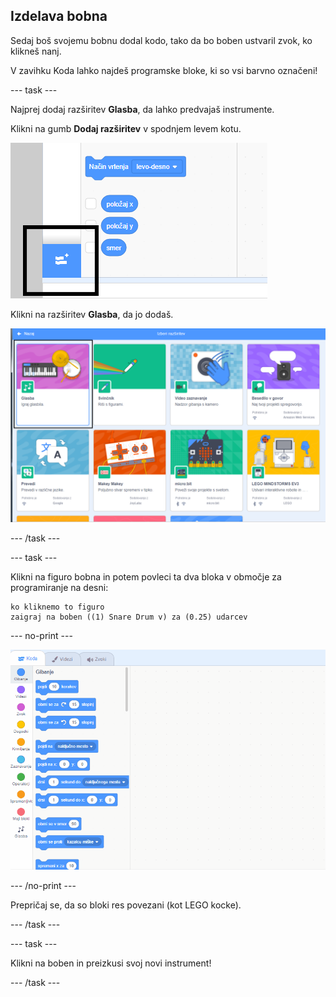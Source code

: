 ## Izdelava bobna

Sedaj boš svojemu bobnu dodal kodo, tako da bo boben ustvaril zvok, ko klikneš nanj.

V zavihku Koda lahko najdeš programske bloke, ki so vsi barvno označeni!

--- task ---

Najprej dodaj razširitev **Glasba**, da lahko predvajaš instrumente.

Klikni na gumb **Dodaj razširitev** v spodnjem levem kotu.

![označen je gumb za razširitev](images/add-extension-annotated.png)

Klikni na razširitev **Glasba**, da jo dodaš.

![označena je zvočna razširitev](images/click-music-annotated.png)

--- /task ---

--- task ---

Klikni na figuro bobna in potem povleci ta dva bloka v območje za programiranje na desni:

```blocks3
ko kliknemo to figuro
zaigraj na boben ((1) Snare Drum v) za (0.25) udarcev
```

--- no-print ---

![posnetek zaslona](images/connect-block.gif)

--- /no-print ---

Prepričaj se, da so bloki res povezani (kot LEGO kocke).

--- /task ---

--- task ---

Klikni na boben in preizkusi svoj novi instrument!

--- /task ---